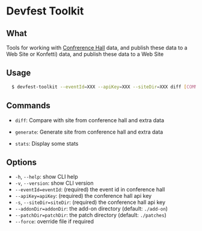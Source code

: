 # Devfest Toolkit

## What

Tools for working with [Confrerence Hall](https://conference-hall.io/) data, and publish these data to a Web Site or Konfetti) data, and publish these data to a Web Site

## Usage

```bash
  $ devfest-toolkit --eventId=XXX --apiKey=XXX --siteDir=XXX diff [COMMAND]
```

## Commands

- `diff`: Compare with site from conference hall and extra data

- `generate`: Generate site from conference hall and extra data

- `stats`: Display some stats

## Options

- `-h`, `--help`: show CLI help
- `-v`, `--version`: show CLI version
- `--eventId=eventId`: (required) the event id in conference hall
- `--apiKey=apiKey`: (required) the conference hall api key
- `-s`, `--siteDir=siteDir`: (required) the conference hall api key
- `--addonDir=addonDir`: the add-on directory (default: `./add-on`)
- `--patchDir=patchDir`: the patch directory (default: `./patches`)
- `--force`: override file if required
